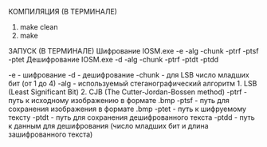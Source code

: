 КОМПИЛЯЦИЯ (В ТЕРМИНАЛЕ)
1. make clean
2. make

ЗАПУСК (В ТЕРМИНАЛЕ)
Шифрование 
    IOSM.exe -e -alg -chunk -ptrf -ptsf -ptet
Дешифрование
    IOSM.exe -d -alg -chunk -ptrf -ptdt -ptdd

-e          - шифрование
-d          - дешифрование
-chunk      - для LSB число младших бит (от 1 до 4)
-alg        - используемый стеганографический алгоритм
                1. LSB (Least Significant Bit)
                2. CJB (The Cutter-Jordan-Bossen method)
-ptrf       - путь к исходному изображению в формате .bmp
-ptsf       - путь для сохранения изображения в формате .bmp
-ptet       - путь к шифруемому тексту
-ptdt       - путь для сохранения дешифрованного текста
-ptdd       - путь к данным для дешифрования (число младших бит и длина зашифрованного текста)